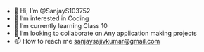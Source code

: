 - 👋 Hi, I’m @SanjayS103752
- 👀 I’m interested in Coding
- 🌱 I’m currently learning Class 10
- 💞️ I’m looking to collaborate on Any application making projects
- 📫 How to reach me sanjaysajivkumar@gmail.com

<!---
SanjayS103752/SanjayS103752 is a ✨ special ✨ repository because its `README.md` (this file) appears on your GitHub profile.
You can click the Preview link to take a look at your changes.
--->
